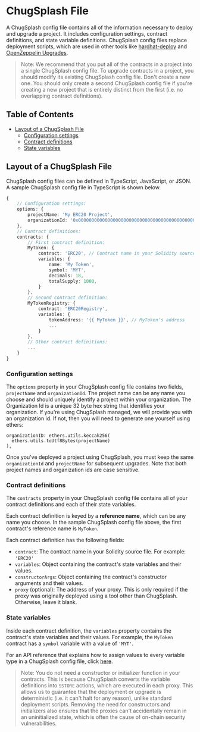 # ChugSplash File

A ChugSplash config file contains all of the information necessary to deploy and upgrade a project. It includes configuration settings, contract definitions, and state variable definitions. ChugSplash config files replace deployment scripts, which are used in other tools like [hardhat-deploy](https://github.com/wighawag/hardhat-deploy) and [OpenZeppelin Upgrades](https://docs.openzeppelin.com/upgrades-plugins/1.x/#hardhat-usage).

> Note: We recommend that you put all of the contracts in a project into a single ChugSplash config file. To upgrade contracts in a project, you should modify its existing ChugSplash config file. Don't create a new one. You should only create a second ChugSplash config file if you're creating a new project that is entirely distinct from the first (i.e. no overlapping contract definitions).

## Table of Contents

- [Layout of a ChugSplash File](#layout-of-a-chugsplash-file)
  - [Configuration settings](#configuration-settings)
  - [Contract definitions](#contract-definitions)
  - [State variables](#state-variables)

## Layout of a ChugSplash File

ChugSplash config files can be defined in TypeScript, JavaScript, or JSON. A sample ChugSplash config file in TypeScript is shown below.

```ts
{
    // Configuration settings:
    options: {
        projectName: 'My ERC20 Project',
        organizationId: '0x0000000000000000000000000000000000000000000000000000000000000000'
    },
    // Contract definitions:
    contracts: {
        // First contract definition:
        MyToken: {
            contract: 'ERC20', // Contract name in your Solidity source file
            variables: {
                name: 'My Token',
                symbol: 'MYT',
                decimals: 18,
                totalSupply: 1000,
            }
        },
        // Second contract definition:
        MyTokenRegistry: {
            contract: 'ERC20Registry',
            variables: {
                tokenAddress: '{{ MyToken }}', // MyToken's address
                ...
            }
        },
        // Other contract definitions:
        ...
    }
}
```

### Configuration settings

The `options` property in your ChugSplash config file contains two fields, `projectName` and `organizationId`. The project
name can be any name you choose and should uniquely identify a project within your organization. The Organization Id is a
unique 32 byte hex string that identifies your organization. If you're using ChugSplash managed, we will provide you with
an organization id. If not, then you will need to generate one yourself using ethers:
```
organizationID: ethers.utils.keccak256(
  ethers.utils.toUtf8Bytes(projectName)
),
```

Once you've deployed a project using ChugSplash, you must keep the same `organizationId` and `projectName` for subsequent upgrades. Note that both project names and organization ids are case sensitive.

### Contract definitions

The `contracts` property in your ChugSplash config file contains all of your contract definitions and each of their state variables.

Each contract definition is keyed by a **reference name**, which can be any name you choose. In the sample ChugSplash config file above, the first contract's reference name is `MyToken`.

Each contract definition has the following fields:
* `contract`: The contract name in your Solidity source file. For example: `'ERC20'`
* `variables`: Object containing the contract's state variables and their values.
* `constructorArgs`: Object containing the contract's constructor arguments and their values.
* `proxy` (optional): The address of your proxy. This is only required if the proxy was originally deployed using a tool other than ChugSplash. Otherwise, leave it blank.

### State variables

Inside each contract definition, the `variables` property contains the contract's state variables and their values. For example, the `MyToken` contract has a `symbol` variable with a value of `'MYT'`.

For an API reference that explains how to assign values to every variable type in a ChugSplash config file, click [here](https://github.com/chugsplash/chugsplash/blob/develop/docs/variables.md).

> Note: You do not need a constructor or initializer function in your contracts. This is because ChugSplash converts the variable definitions into `SSTORE` actions, which are executed in each proxy. This allows us to guarantee that the deployment or upgrade is deterministic (i.e. it can't halt for any reason), unlike standard deployment scripts. Removing the need for constructors and initializers also ensures that the proxies can't accidentally remain in an uninitialized state, which is often the cause of on-chain security vulnerabilities.
